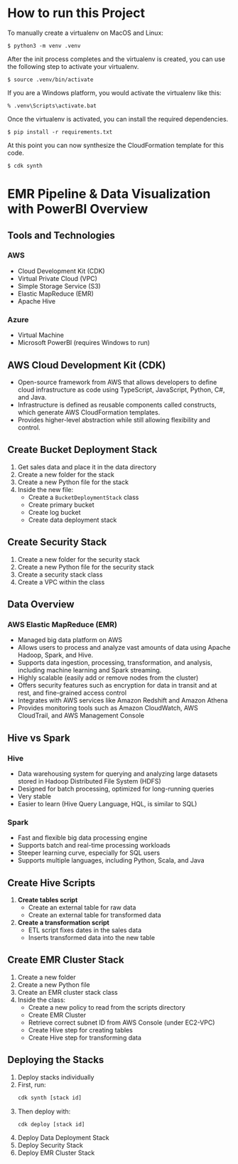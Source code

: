 
# How to run this Project

To manually create a virtualenv on MacOS and Linux:

```
$ python3 -m venv .venv
```

After the init process completes and the virtualenv is created, you can use the following
step to activate your virtualenv.

```
$ source .venv/bin/activate
```

If you are a Windows platform, you would activate the virtualenv like this:

```
% .venv\Scripts\activate.bat
```

Once the virtualenv is activated, you can install the required dependencies.

```
$ pip install -r requirements.txt
```

At this point you can now synthesize the CloudFormation template for this code.

```
$ cdk synth
```

# EMR Pipeline & Data Visualization with PowerBI Overview

## Tools and Technologies

### AWS
- Cloud Development Kit (CDK)
- Virtual Private Cloud (VPC)
- Simple Storage Service (S3)
- Elastic MapReduce (EMR)
- Apache Hive

### Azure
- Virtual Machine
- Microsoft PowerBI (requires Windows to run)

## AWS Cloud Development Kit (CDK)
- Open-source framework from AWS that allows developers to define cloud infrastructure as code using TypeScript, JavaScript, Python, C#, and Java.
- Infrastructure is defined as reusable components called constructs, which generate AWS CloudFormation templates.
- Provides higher-level abstraction while still allowing flexibility and control.


## Create Bucket Deployment Stack
1. Get sales data and place it in the data directory
2. Create a new folder for the stack
3. Create a new Python file for the stack
4. Inside the new file:
   - Create a `BucketDeploymentStack` class
   - Create primary bucket
   - Create log bucket
   - Create data deployment stack

## Create Security Stack
1. Create a new folder for the security stack
2. Create a new Python file for the security stack
3. Create a security stack class
4. Create a VPC within the class

## Data Overview

### AWS Elastic MapReduce (EMR)
- Managed big data platform on AWS
- Allows users to process and analyze vast amounts of data using Apache Hadoop, Spark, and Hive.
- Supports data ingestion, processing, transformation, and analysis, including machine learning and Spark streaming.
- Highly scalable (easily add or remove nodes from the cluster)
- Offers security features such as encryption for data in transit and at rest, and fine-grained access control
- Integrates with AWS services like Amazon Redshift and Amazon Athena
- Provides monitoring tools such as Amazon CloudWatch, AWS CloudTrail, and AWS Management Console

## Hive vs Spark

### Hive
- Data warehousing system for querying and analyzing large datasets stored in Hadoop Distributed File System (HDFS)
- Designed for batch processing, optimized for long-running queries
- Very stable
- Easier to learn (Hive Query Language, HQL, is similar to SQL)

### Spark
- Fast and flexible big data processing engine
- Supports batch and real-time processing workloads
- Steeper learning curve, especially for SQL users
- Supports multiple languages, including Python, Scala, and Java

## Create Hive Scripts
1. **Create tables script**
   - Create an external table for raw data
   - Create an external table for transformed data
2. **Create a transformation script**
   - ETL script fixes dates in the sales data
   - Inserts transformed data into the new table

## Create EMR Cluster Stack
1. Create a new folder
2. Create a new Python file
3. Create an EMR cluster stack class
4. Inside the class:
   - Create a new policy to read from the scripts directory
   - Create EMR Cluster
   - Retrieve correct subnet ID from AWS Console (under EC2-VPC)
   - Create Hive step for creating tables
   - Create Hive step for transforming data

## Deploying the Stacks
1. Deploy stacks individually
2. First, run:
   ```sh
   cdk synth [stack id]
   ```
3. Then deploy with:
   ```sh
   cdk deploy [stack id]
   ```
4. Deploy Data Deployment Stack
5. Deploy Security Stack
6. Deploy EMR Cluster Stack

